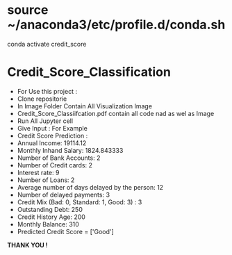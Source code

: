 # source ~/anaconda3/etc/profile.d/conda.sh

conda activate credit_score

# Credit_Score_Classification

* For Use this project :
* Clone repositorie
* In Image Folder  Contain All Visualization Image
* Credit_Score_Classiifcation.pdf contain all code nad as wel as Image
* Run All Jupyter cell
* Give Input : For Example
* Credit Score Prediction :
* Annual Income: 19114.12
* Monthly Inhand Salary: 1824.843333
* Number of Bank Accounts: 2
* Number of Credit cards: 2
* Interest rate: 9
* Number of Loans: 2
* Average number of days delayed by the person: 12
* Number of delayed payments: 3
* Credit Mix (Bad: 0, Standard: 1, Good: 3) : 3
* Outstanding Debt: 250
* Credit History Age: 200
* Monthly Balance: 310
* Predicted Credit Score =  ['Good']

**THANK YOU !**
